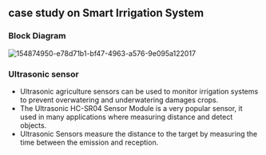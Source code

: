 ## case study on Smart Irrigation System

### Block Diagram
![154874950-e78d71b1-bf47-4963-a576-9e095a122017](https://user-images.githubusercontent.com/75964648/155754760-9ecc18b7-139b-4949-b190-cdeb92961bda.png)
### Ultrasonic sensor
* Ultrasonic agriculture sensors can be used to monitor irrigation systems to prevent overwatering and
 underwatering damages crops.
* The Ultrasonic HC-SR04 Sensor Module is a very popular sensor, it used in many applications where measuring distance and detect objects.
* Ultrasonic Sensors measure the distance to the target by measuring the time between the emission and reception.
 
